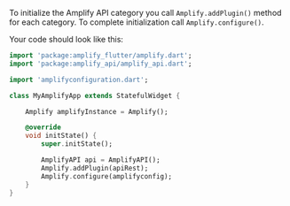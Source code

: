 To initialize the Amplify API category you call `Amplify.addPlugin()` method for each category. To complete initialization call `Amplify.configure()`.

Your code should look like this:

```dart
import 'package:amplify_flutter/amplify.dart';
import 'package:amplify_api/amplify_api.dart';

import 'amplifyconfiguration.dart';

class MyAmplifyApp extends StatefulWidget {

    Amplify amplifyInstance = Amplify();

    @override
    void initState() {
        super.initState();

        AmplifyAPI api = AmplifyAPI();
        Amplify.addPlugin(apiRest);
        Amplify.configure(amplifyconfig);
    }
}
```